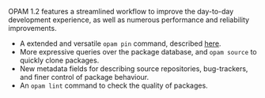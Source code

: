 OPAM 1.2 features a streamlined workflow to improve the day-to-day development
experience, as well as numerous performance and reliability improvements.

* A extended and versatile `opam pin` command, described [here](https://opam.ocaml.org/blog/opam-1-2-pin/).
* More expressive queries over the package database, and `opam source` to quickly clone packages.
* New metadata fields for describing source repositories, bug-trackers, and finer control of package behaviour.
* An `opam lint` command to check the quality of packages.
